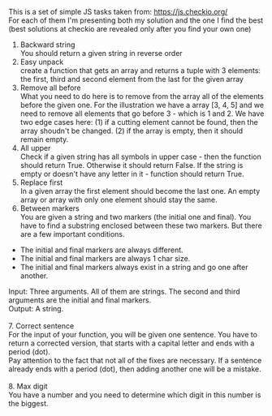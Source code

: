This is a set of simple JS tasks taken from: https://js.checkio.org/ <br>
For each of them I'm presenting both my solution and the one I find the best (best solutions at checkio are revealed only after you find your own one)<br>
1. Backward string <br>
You should return a given string in reverse order <br>
2. Easy unpack <br>
create a function that gets an array and returns a tuple with 3 elements: the first, third and second element from the last for the given array
3. Remove all before <br>
What you need to do here is to remove from the array all of the elements before the given one.
For the illustration we have a array [3, 4, 5] and we need to remove all elements that go before 3 - which is 1 and 2.
We have two edge cases here: (1) if a cutting element cannot be found, then the array shoudn't be changed. (2) if the array is empty, then it should remain empty.
4. All upper <br>
Check if a given string has all symbols in upper case - then the function should return True. Otherwise it should return False. If the string is empty or doesn't have any letter in it - function should return True.
5. Replace first <br>
In a given array the first element should become the last one. An empty array or array with only one element should stay the same.
6. Between markers <br>
You are given a string and two markers (the initial one and final). You have to find a substring enclosed between these two markers. But there are a few important conditions. <br>
<ul>
  <li>The initial and final markers are always different. </li>
  <li>The initial and final markers are always 1 char size. </li>
  <li>The initial and final markers always exist in a string and go one after another.</li>
</ul>
Input: Three arguments. All of them are strings. The second and third arguments are the initial and final markers.<br>
Output: A string.<br><br>
7. Correct sentence <br>
For the input of your function, you will be given one sentence. You have to return a corrected version, that starts with a capital letter and ends with a period (dot). <br>
Pay attention to the fact that not all of the fixes are necessary. If a sentence already ends with a period (dot), then adding another one will be a mistake. <br><br>
8. Max digit <br>
You have a number and you need to determine which digit in this number is the biggest.
